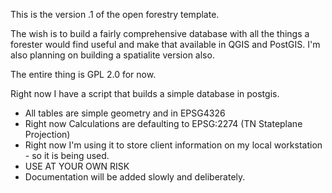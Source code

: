This is the version .1 of the open forestry template. 

The wish is to build a fairly comprehensive database with all the things a forester would find useful and make that available in QGIS and PostGIS. I'm also planning on building a spatialite version also. 

The entire thing is GPL 2.0 for now. 

Right now I have a script that builds a simple database in postgis. 

*    All tables are simple geometry and in EPSG4326
*    Right now Calculations are defaulting to EPSG:2274 (TN Stateplane Projection)
*    Right now I'm using it to store client information on my local workstation - so it is being used. 
*    USE AT YOUR OWN RISK 
*    Documentation will be added slowly and deliberately. 
